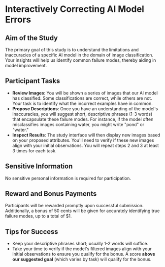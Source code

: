 # Interactively Correcting AI Model Errors

## Aim of the Study
The primary goal of this study is to understand the limitations and inaccuracies of a specific AI model in the domain of image classification. Your insights will help us identify common failure modes, thereby aiding in model improvement.

## Participant Tasks
- **Review Images**: You will be shown a series of images that our AI model has classified. Some classifications are correct, while others are not. Your task is to identify what the incorrect examples have in common.
- **Propose Descriptions**: Once you have an understanding of the model's inaccuracies, you will suggest short, descriptive phrases (1-3 words) that encapsulate these failure modes. For instance, if the model often misclassifies images containing water, you might write "pond" or "water."
- **Inspect Results**: The study interface will then display new images based on your proposed attributes. You'll need to verify if these new images align with your initial observations.
You will repeat steps 2 and 3 at least 3 times for each task.

## Sensitive Information
No sensitive personal information is required for participation.

## Reward and Bonus Payments
Participants will be rewarded promptly upon successful submission. Additionally, a bonus of 50 cents will be given for accurately identifying true failure modes, up to a total of $1.

## Tips for Success
- Keep your descriptive phrases short; usually 1-2 words will suffice.
- Take your time to verify if the model's filtered images align with your initial observations to ensure you qualify for the bonus. A score **above our suggested goal** (which varies by task) will qualify for the bonus.